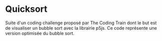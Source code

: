 # Quicksort

Suite d'un coding challenge proposé par The Coding Train dont le but est de visualiser un bubble sort avec la librairie p5js. Ce code représente une version optimisée du bubble sort.